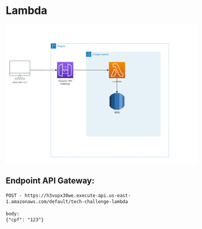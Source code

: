 # Lambda


![lambda](./images/lambda-rds.png)

## Endpoint API Gateway: 
``` 
POST - https://h3vopx30we.execute-api.us-east-1.amazonaws.com/default/tech-challenge-lambda

body:
{"cpf": "123"}
```